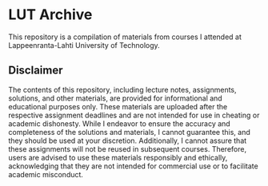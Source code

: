 # LUT Archive

This repository is a compilation of materials from courses I attended at Lappeenranta-Lahti University of Technology.

## Disclaimer

The contents of this repository, including lecture notes, assignments, solutions, and other materials, are provided for informational and educational purposes only. These materials are uploaded after the respective assignment deadlines and are not intended for use in cheating or academic dishonesty. While I endeavor to ensure the accuracy and completeness of the solutions and materials, I cannot guarantee this, and they should be used at your discretion. Additionally, I cannot assure that these assignments will not be reused in subsequent courses. Therefore, users are advised to use these materials responsibly and ethically, acknowledging that they are not intended for commercial use or to facilitate academic misconduct.